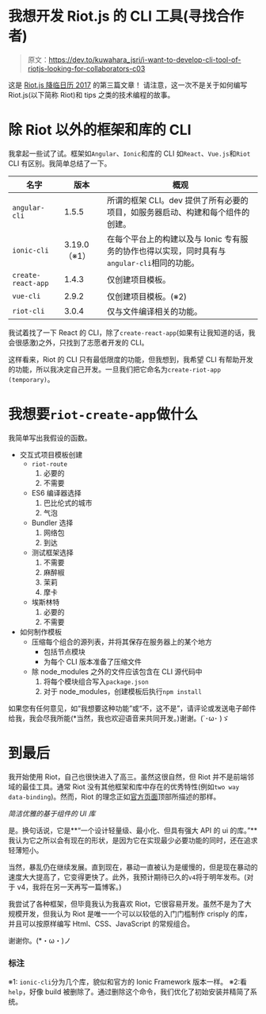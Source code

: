 # 我想开发 Riot.js 的 CLI 工具(寻找合作者)

> 原文：<https://dev.to/kuwahara_jsri/i-want-to-develop-cli-tool-of-riotjs-looking-for-collaborators-c03>

这是 [Riot.js 降临日历 2017](https://qiita.com/advent-calendar/2017/riot) 的第三篇文章！
请注意，这一次不是关于如何编写 Riot.js(以下简称 Riot)和 tips 之类的技术编程的故事。

# 除 Riot 以外的框架和库的 CLI

我拿起一些试了试。框架如`Angular`、`Ionic`和库的 CLI 如`React`、`Vue.js`和`Riot` CLI 有区别。我简单总结了一下。

| 名字 | 版本 | 概观 |
| --- | --- | --- |
| `angular-cli` | 1.5.5 | 所谓的框架 CLI。dev 提供了所有必要的项目，如服务器启动、构建和每个组件的创建。 |
| `ionic-cli` | 3.19.0（※1） | 在每个平台上的构建以及与 Ionic 专有服务的协作也得以实现，同时具有与`angular-cli`相同的功能。 |
| `create-react-app` | 1.4.3 | 仅创建项目模板。 |
| `vue-cli` | 2.9.2 | 仅创建项目模板。(※2) |
| `riot-cli` | 3.0.4 | 仅与文件编译相关的功能。 |

我试着找了一下 React 的 CLI，除了`create-react-app`(如果有让我知道的话，我会很感激)之外，只找到了志愿者开发的 CLI。

这样看来，Riot 的 CLI 只有最低限度的功能，但我想到，我希望 CLI 有帮助开发的功能，所以我决定自己开发。一旦我们把它命名为`create-riot-app (temporary)`。

# 我想要`riot-create-app`做什么

我简单写出我假设的函数。

*   交互式项目模板创建
    *   `riot-route`
        1.  必要的
        2.  不需要
    *   ES6 编译器选择
        1.  巴比伦式的城市
        2.  气泡
    *   Bundler 选择
        1.  网络包
        2.  到达
    *   测试框架选择
        1.  不需要
        2.  麻醉椒
        3.  茉莉
        4.  摩卡
    *   埃斯林特
        1.  必要的
        2.  不需要
*   如何制作模板
    *   压缩每个组合的源列表，并将其保存在服务器上的某个地方
        *   包括节点模块
        *   为每个 CLI 版本准备了压缩文件
    *   除 node_modules 之外的文件应该包含在 CLI 源代码中
        1.  将每个模块组合写入`package.json`
        2.  对于 node_modules，创建模板后执行`npm install`

如果您有任何意见，如“我想要这种功能”或“不，这不是”，请评论或发送电子邮件给我，我会尽我所能(*当然，我也欢迎语音来共同开发。)谢谢。(`･ω･ )ゞ

# 到最后

我开始使用 Riot，自己也很快进入了高三。虽然这很自然，但 Riot 并不是前端邻域的最佳工具。通常 Riot 没有其他框架和库中存在的优秀特性(例如`two way data-binding`)。然而，Riot 的理念正如[官方页面](http://riotjs.com/)顶部所描述的那样。

*简洁优雅的基于组件的 UI 库*

是。换句话说，它是**“一个设计轻量级、最小化、但具有强大 API 的 ui 的库。”**我认为它之所以会有现在的形状，是因为它在实现最少必要功能的同时，还在追求轻薄短小。

当然，暴乱仍在继续发展。直到现在，暴动一直被认为是缓慢的，但是现在暴动的速度大大提高了，它变得更快了。此外，我预计期待已久的`v4`将于明年发布。(对于 v4，我将在另一天再写一篇博客。)

我尝试了各种框架，但毕竟我认为我喜欢 Riot，它很容易开发。虽然不是为了大规模开发，但我认为 Riot 是唯一一个可以以较低的入门门槛制作 crisply 的库，并且可以按原样编写 Html、CSS、JavaScript 的常规组合。

谢谢你。(*・ω・)ノ

### 标注

※1: `ionic-cli`分为几个库，貌似和官方的 Ionic Framework 版本一样。
※2:看`help`，好像 build 被删除了。通过删除这个命令，我们优化了初始安装并精简了系统。